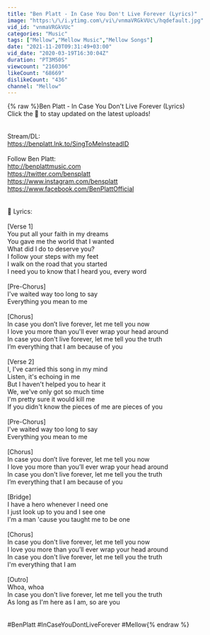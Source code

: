```yaml
---
title: "Ben Platt - In Case You Don't Live Forever (Lyrics)"
image: "https:\/\/i.ytimg.com\/vi\/vnmaVRGkVUc\/hqdefault.jpg"
vid_id: "vnmaVRGkVUc"
categories: "Music"
tags: ["Mellow","Mellow Music","Mellow Songs"]
date: "2021-11-20T09:31:49+03:00"
vid_date: "2020-03-19T16:30:04Z"
duration: "PT3M50S"
viewcount: "2160306"
likeCount: "68669"
dislikeCount: "436"
channel: "Mellow"
---
```

{% raw %}Ben Platt - In Case You Don't Live Forever (Lyrics)<br />Click the 🔔 to stay updated on the latest uploads!<br /><br /><br />Stream/DL:<br /><a rel="nofollow" target="blank" href="https://benplatt.lnk.to/SingToMeInsteadID">https://benplatt.lnk.to/SingToMeInsteadID</a><br /><br />Follow Ben Platt:<br /><a rel="nofollow" target="blank" href="http://benplattmusic.com">http://benplattmusic.com</a><br /><a rel="nofollow" target="blank" href="https://twitter.com/bensplatt">https://twitter.com/bensplatt</a><br /><a rel="nofollow" target="blank" href="https://www.instagram.com/bensplatt">https://www.instagram.com/bensplatt</a><br /><a rel="nofollow" target="blank" href="https://www.facebook.com/BenPlattOfficial">https://www.facebook.com/BenPlattOfficial</a><br /><br /><br />📜 Lyrics:<br /><br />[Verse 1]<br />You put all your faith in my dreams<br />You gave me the world that I wanted<br />What did I do to deserve you?<br />I follow your steps with my feet<br />I walk on the road that you started<br />I need you to know that I heard you, every word<br /><br />[Pre-Chorus]<br />I've waited way too long to say<br />Everything you mean to me<br /><br />[Chorus]<br />In case you don’t live forever, let me tell you now<br />I love you more than you'll ever wrap your head around<br />In case you don't live forever, let me tell you the truth<br />I’m everything that I am because of you<br /><br />[Verse 2]<br />I, I've carried this song in my mind<br />Listen, it's echoing in me<br />But I haven't helped you to hear it<br />We, we've only got so much time<br />I'm pretty sure it would kill me<br />If you didn't know the pieces of me are pieces of you<br /><br />[Pre-Chorus]<br />I've waited way too long to say<br />Everything you mean to me<br /><br />[Chorus]<br />In case you don’t live forever, let me tell you now<br />I love you more than you’ll ever wrap your head around<br />In case you don't live forever, let me tell you the truth<br />I’m everything that I am because of you<br /><br />[Bridge]<br />I have a hero whenever I need one<br />I just look up to you and I see one<br />I'm a man 'cause you taught me to be one<br /><br />[Chorus]<br />In case you don't live forever, let me tell you now<br />I love you more than you’ll ever wrap your head around<br />In case you don't live forever, let me tell you the truth<br />I'm everything that I am<br /><br />[Outro]<br />Whoa, whoa<br />In case you don't live forever, let me tell you the truth<br />As long as I'm here as I am, so are you<br /><br /><br />#BenPlatt #InCaseYouDontLiveForever #Mellow{% endraw %}
